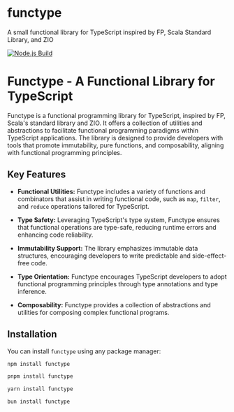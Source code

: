 # functype

A small functional library for TypeScript inspired by FP, Scala Standard Library, and ZIO

[![Node.js Build](https://github.com/jordanburke/functype/actions/workflows/pnpm-build.yml/badge.svg)](https://github.com/jordanburke/functype/actions/workflows/pnpm-build.yml)

# Functype - A Functional Library for TypeScript

Functype is a functional programming library for TypeScript, inspired by FP, Scala's standard library and ZIO. It offers a collection of utilities and abstractions to facilitate functional programming paradigms within TypeScript applications. The library is designed to provide developers with tools that promote immutability, pure functions, and composability, aligning with functional programming principles.

## Key Features

- **Functional Utilities:** Functype includes a variety of functions and combinators that assist in writing functional code, such as `map`, `filter`, and `reduce` operations tailored for TypeScript.

- **Type Safety:** Leveraging TypeScript's type system, Functype ensures that functional operations are type-safe, reducing runtime errors and enhancing code reliability.

- **Immutability Support:** The library emphasizes immutable data structures, encouraging developers to write predictable and side-effect-free code.

- **Type Orientation:** Functype encourages TypeScript developers to adopt functional programming principles through type annotations and type inference.

- **Composability:** Functype provides a collection of abstractions and utilities for composing complex functional programs.

## Installation

You can install `functype` using any package manager:

```bash
npm install functype
```

```bash
pnpm install functype
```

```bash
yarn install functype
```

```bash
bun install functype
```
